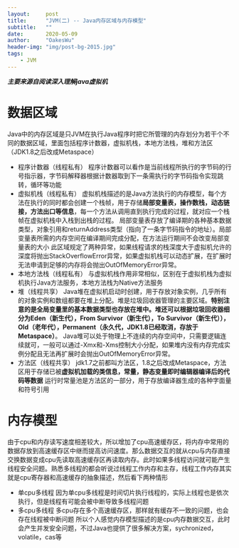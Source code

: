 ```yaml
---
layout:     post
title:      "JVM(二) -- Java内存区域与内存模型"
subtitle:   ""
date:       2020-05-09
author:     "OakesWu"
header-img: "img/post-bg-2015.jpg"
tags:
    - JVM
---
```


***主要来源自阅读深入理解java虚拟机***
# 数据区域
 Java中的内存区域是只JVM在执行Java程序时把它所管理的内存划分为若干个不同的数据区域，里面包括程序计数器，虚拟机栈，本地方法栈，堆和方法区（JDK1.8之后改成Metaspace）
- 程序计数器（线程私有）
程序计数器可以看作是当前线程所执行的字节码的行号指示器，字节码解释器根据计数器取到下一条需执行的字节码指令实现跳转，循环等功能
- 虚拟机栈（线程私有）
虚拟机栈描述的是Java方法执行的内存模型，每个方法在执行的同时都会创建一个栈帧，用于存储**局部变量表，操作数栈，动态链接，方法出口等信息**，每一个方法从调用直到执行完成的过程，就对应一个栈帧在虚拟机栈中入栈到出栈的过程。
局部变量表存放了编译期的各种基本数据类型，对象引用和returnAddress类型（指向了一条字节码指令的地址）。局部变量表所需的内存空间在编译期间完成分配，在方法运行期间不会改变局部变量表的大小
此区域规定了两种异常，如果线程请求的栈深度大于虚拟机允许的深度将抛出StackOverflowError异常，如果虚拟机栈可以动态扩展，在扩展时无法申请到足够的内存将会抛出OutOfMemoryError异常。
- 本地方法栈（线程私有）
与虚拟机栈作用非常相似，区别在于虚拟机栈为虚拟机执行Java方法服务，本地方法栈为Native方法服务
- 堆（线程共享）
Java堆在虚拟机启动时创建，用于存放对象实例，几乎所有的对象实例和数组都要在堆上分配。堆是垃圾回收器管理的主要区域。**特别注意的是全局变量里的基本数据类型也存放在堆中。**堆还可以根据垃圾回收器细分为**Eden（新生代），From Survivor（新生代），To Survivor（新生代）），Old（老年代），Permanent（永久代，JDK1.8已经取消，存放于Metaspace）**。
Java堆可以处于物理上不连续的内存空间中，只需要逻辑连续就可，一般可以通过-Xmx和-Xms控制大小分配，如果堆内没有内存完成实例分配且无法再扩展时会抛出OutOfMemoryError异常。
- 方法区（线程共享）
jdk1.7之前都叫方法区，1.8之后改成Metaspace，方法区用于存储已被**虚拟机加载的类信息，常量，静态变量即时编辑器编译后的代码等数据**
运行时常量池是方法区的一部分，用于存放编译器生成的各种字面量和符号引用

# 内存模型
由于cpu和内存读写速度相差较大，所以增加了cpu高速缓存区，将内存中常用的数据存放到高速缓存区中继而提高访问速度。那么数据交互的就从cpu与内存直接交换数据变成cpu先读取高速缓存区再读取内存。此时如果多线程访问就可能产生线程安全问题。熟悉多线程的都会听说过线程工作内存和主存，线程工作内存其实就是cpu寄存器和高速缓存的抽象描述，然后看下两种情形
- 单cpu多线程
 因为单cpu多线程是时间切片执行线程的，实际上线程也是依次执行，但是线程有可能会被中断导致多线程问题
- 多cpu多线程
 多cpu存在多个高速缓存区，那样就有缓存不一致的问题，也会存在线程被中断问题
所以个人感觉内存模型描述的是cpu内存数据交互，此时会产生并发安全问题，不过Java也提供了很多解决方案，sychronized，volatile，cas等